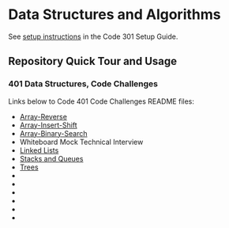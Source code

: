 # Data Structures and Algorithms

See [setup instructions](https://codefellows.github.io/setup-guide/code-301/3-code-challenges) in the Code 301 Setup Guide.

## Repository Quick Tour and Usage

### 401 Data Structures, Code Challenges

Links below to Code 401 Code Challenges README files:

- [Array-Reverse](.javascript/array-reverse/README.md)
- [Array-Insert-Shift](.javascript/array-insert-shift/README.md)
- [Array-Binary-Search](.javascript/array-binary-search/README.md)
- Whiteboard Mock Technical Interview
- [Linked Lists](.javascript/linked-list/README.md)
- [Stacks and Queues](.javascript/stack-and-queue/README.md)
- [Trees](.javascript/trees/README.md)
- []()
- []()
- []()
- []()
- []()
- []()
